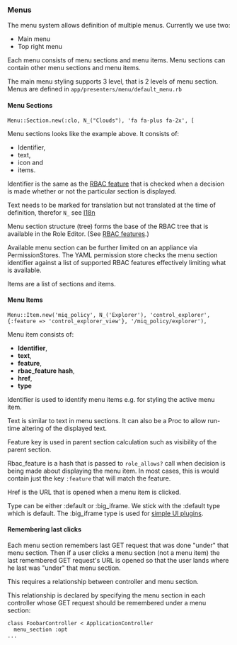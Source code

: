 ### Menus

The menu system allows definition of multiple menus. Currently we use two:

* Main menu
* Top right menu

Each menu consists of menu sections and menu items. Menu sections can contain other menu sections and menu items.

The main menu styling supports 3 level, that is 2 levels of menu section. Menus are defined in ``app/presenters/menu/default_menu.rb``

#### Menu Sections

```
Menu::Section.new(:clo, N_("Clouds"), 'fa fa-plus fa-2x', [
```

Menu sections looks like the example above. It consists of:
 * Identifier,
 * text,
 * icon and
 * items.

Identifier is the same as the [RBAC feature](rbac_features.md) that is checked when a decision is made whether or not the particular section is displayed.

Text needs to be marked for translation but not translated at the time of definition, therefor ``N_`` see [I18n](i18n.md)

Menu section structure (tree) forms the base of the RBAC tree that is available in the Role Editor. (See [RBAC features](rbac_features.md).)

Available menu section can be further limited on an appliance via PermissionStores. The YAML permission store checks the menu section identifier against a list of supported RBAC features effectively limiting what is available.

Items are a list of sections and items.

#### Menu Items

```
Menu::Item.new('miq_policy', N_('Explorer'), 'control_explorer', {:feature => 'control_explorer_view'}, '/miq_policy/explorer'),
```

Menu item consists of:
 * **Identifier**,
 * **text**,
 * **feature**,
 * **rbac\_feature hash**,
 * **href**,
 * **type**

Identifier is used to identify menu items e.g. for styling the active menu item.

Text is similar to text in menu sections. It can also be a Proc to allow run-time altering of the displayed text.

Feature key is used in parent section calculation such as visibility of the parent section.

Rbac\_feature is a hash that is passed to `role_allows?` call when decision is being made about displaying the menu item. In most cases, this is would contain just the key `:feature` that will match the feature.

Href is the URL that is opened when a menu item is clicked.

Type can be either :default or :big\_iframe. We stick with the :default type which is default. The :big\_iframe type is used for [simple UI plugins](simple_ui_plugins.md).

#### Remembering last clicks

Each menu section remembers last GET request that was done "under" that menu
section. Then if a user clicks a menu section (not a menu item) the last
remembered GET request's URL is opened so that the user lands where he last was "under" that menu section.

This requires a relationship between controller and menu section.

This relationship is declared by specifying the menu section in each controller
whose GET request should be remembered under a menu section:

```
class FoobarController < ApplicationController
  menu_section :opt
...
```

